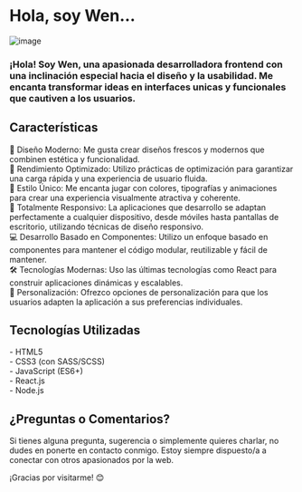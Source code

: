 <h1>Hola, soy Wen...</h1>

![image](https://github.com/Wen-Estevez/Wen-Estevez/assets/29679032/1d422a98-874a-4a53-8933-ef4022438202)

<h3> ¡Hola! Soy Wen, una apasionada desarrolladora frontend con una inclinación especial hacia el diseño y la usabilidad. Me encanta transformar ideas en interfaces unicas y funcionales que cautiven a los usuarios.</h3>

<h2>Características</h2> 
🌟 Diseño Moderno: Me gusta crear diseños frescos y modernos que combinen estética y funcionalidad.<br/>
🚀 Rendimiento Optimizado: Utilizo prácticas de optimización para garantizar una carga rápida y una experiencia de usuario fluida.<br/>
🎨 Estilo Único: Me encanta jugar con colores, tipografías y animaciones para crear una experiencia visualmente atractiva y coherente.<br/>
📱 Totalmente Responsivo: La aplicaciones que desarrollo se adaptan perfectamente a cualquier dispositivo, desde móviles hasta pantallas de escritorio, utilizando técnicas de diseño responsivo.<br/>
💻 Desarrollo Basado en Componentes: Utilizo un enfoque basado en componentes para mantener el código modular, reutilizable y fácil de mantener.<br/>
🛠️ Tecnologías Modernas: Uso las últimas tecnologías como React para construir aplicaciones dinámicas y escalables.<br/>
🌈 Personalización: Ofrezco opciones de personalización para que los usuarios adapten la aplicación a sus preferencias individuales.

<h2>Tecnologías Utilizadas</h2> 
- HTML5<br/>
- CSS3 (con SASS/SCSS)<br/>
- JavaScript (ES6+)<br/>
- React.js <br/>
- Node.js<br/>

<h2>¿Preguntas o Comentarios?</h2>

Si tienes alguna pregunta, sugerencia o simplemente quieres charlar, no dudes en ponerte en contacto conmigo. Estoy siempre dispuesto/a a conectar con otros apasionados por la web.

¡Gracias por visitarme! 😊




<!--
**Wen-Estevez/Wen-Estevez** is a ✨ _special_ ✨ repository because its `README.md` (this file) appears on your GitHub profile.

Here are some ideas to get you started:

- 🔭 I’m currently working on ...
- 🌱 I’m currently learning ...
- 👯 I’m looking to collaborate on ...
- 🤔 I’m looking for help with ...
- 💬 Ask me about ...
- 📫 How to reach me: ...
- 😄 Pronouns: ...
- ⚡ Fun fact: ...
-->
